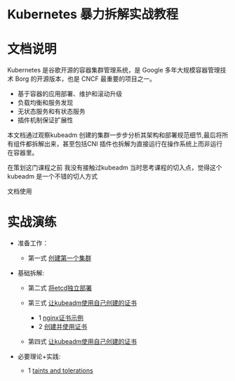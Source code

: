 # Kubernetes 暴力拆解实战教程



# 文档说明

Kubernetes 是谷歌开源的容器集群管理系统，是 Google 多年大规模容器管理技术 Borg 的开源版本，也是 CNCF 最重要的项目之一。

- 基于容器的应用部署、维护和滚动升级
- 负载均衡和服务发现
- 无状态服务和有状态服务
- 插件机制保证扩展性



本文档通过观察kubeadm 创建的集群一步步分析其架构和部署规范细节,最后将所有组件都拆解出来，甚至包括CNI 插件也拆解为直接运行在操作系统上而非运行在容器里。



在策划这门课程之前 我没有接触过kubeadm  当时思考课程的切入点，觉得这个kubeadm 是一个不错的切人方式

文档使用

# 实战演练

- 准备工作：
  
  - 第一式  [创建第一个集群](./first-cluster/first-cluster.md)
  
- 基础拆解: 

  - 第二式  [将etcd独立部署](./etcd/etcd-add.md)
  
  - 第三式  [让kubeadm使用自己创建的证书](./certs/2-暴力拆解第二式-使用自己的证书.md) 
      - 1  [nginx证书示例](./certs/https-双向认证.md)
     - 2  [创建并使用证书](./certs/2-暴力拆解第二式-使用自己的证书.md)
  
  - 第四式  [让kubeadm使用自己创建的证书](./certs/2-暴力拆解第二式-使用自己的证书.md) 
  
      


- 必要理论+实践: 

  - 1  [taints and tolerations](./etcd/etcd.md)







​	





















